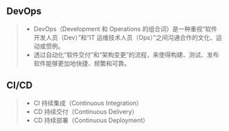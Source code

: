 ## DevOps
>- DevOps（Development 和 Operations 的组合词）是一种重视“软件开发人员（Dev）”和“IT 运维技术人员（Ops）”之间沟通合作的文化、运动或惯例。
>- 透过自动化“软件交付”和“架构变更”的流程，来使得构建、测试、发布软件能够更加地快捷、频繁和可靠。

## CI/CD
>- CI 持续集成（Continuous Integration）
>- CD 持续交付（Continuous Delivery）
>- CD 持续部署（Continuous Deployment）

